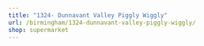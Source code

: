```yaml
---
title: "1324- Dunnavant Valley Piggly Wiggly"
url: /birmingham/1324-dunnavant-valley-piggly-wiggly/
shop: supermarket
---
```

